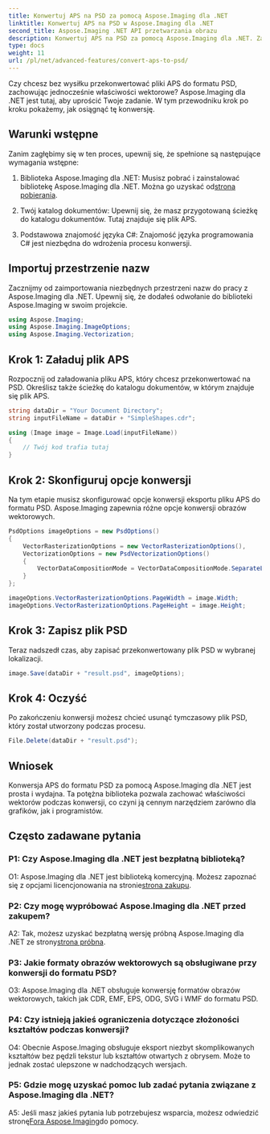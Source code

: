 ```yaml
---
title: Konwertuj APS na PSD za pomocą Aspose.Imaging dla .NET
linktitle: Konwertuj APS na PSD w Aspose.Imaging dla .NET
second_title: Aspose.Imaging .NET API przetwarzania obrazu
description: Konwertuj APS na PSD za pomocą Aspose.Imaging dla .NET. Zachowaj właściwości wektora podczas konwersji.
type: docs
weight: 11
url: /pl/net/advanced-features/convert-aps-to-psd/
---
```

Czy chcesz bez wysiłku przekonwertować pliki APS do formatu PSD, zachowując jednocześnie właściwości wektorowe? Aspose.Imaging dla .NET jest tutaj, aby uprościć Twoje zadanie. W tym przewodniku krok po kroku pokażemy, jak osiągnąć tę konwersję. 

## Warunki wstępne

Zanim zagłębimy się w ten proces, upewnij się, że spełnione są następujące wymagania wstępne:

1.  Biblioteka Aspose.Imaging dla .NET: Musisz pobrać i zainstalować bibliotekę Aspose.Imaging dla .NET. Można go uzyskać od[strona pobierania](https://releases.aspose.com/imaging/net/).

2. Twój katalog dokumentów: Upewnij się, że masz przygotowaną ścieżkę do katalogu dokumentów. Tutaj znajduje się plik APS.

3. Podstawowa znajomość języka C#: Znajomość języka programowania C# jest niezbędna do wdrożenia procesu konwersji.

## Importuj przestrzenie nazw

Zacznijmy od zaimportowania niezbędnych przestrzeni nazw do pracy z Aspose.Imaging dla .NET. Upewnij się, że dodałeś odwołanie do biblioteki Aspose.Imaging w swoim projekcie.

```csharp
using Aspose.Imaging;
using Aspose.Imaging.ImageOptions;
using Aspose.Imaging.Vectorization;
```

## Krok 1: Załaduj plik APS

Rozpocznij od załadowania pliku APS, który chcesz przekonwertować na PSD. Określisz także ścieżkę do katalogu dokumentów, w którym znajduje się plik APS.

```csharp
string dataDir = "Your Document Directory";
string inputFileName = dataDir + "SimpleShapes.cdr";

using (Image image = Image.Load(inputFileName))
{
    // Twój kod trafia tutaj
}
```

## Krok 2: Skonfiguruj opcje konwersji

Na tym etapie musisz skonfigurować opcje konwersji eksportu pliku APS do formatu PSD. Aspose.Imaging zapewnia różne opcje konwersji obrazów wektorowych.

```csharp
PsdOptions imageOptions = new PsdOptions()
{
    VectorRasterizationOptions = new VectorRasterizationOptions(),
    VectorizationOptions = new PsdVectorizationOptions()
    {
        VectorDataCompositionMode = VectorDataCompositionMode.SeparateLayers
    }
};

imageOptions.VectorRasterizationOptions.PageWidth = image.Width;
imageOptions.VectorRasterizationOptions.PageHeight = image.Height;
```

## Krok 3: Zapisz plik PSD

Teraz nadszedł czas, aby zapisać przekonwertowany plik PSD w wybranej lokalizacji.

```csharp
image.Save(dataDir + "result.psd", imageOptions);
```

## Krok 4: Oczyść

Po zakończeniu konwersji możesz chcieć usunąć tymczasowy plik PSD, który został utworzony podczas procesu.

```csharp
File.Delete(dataDir + "result.psd");
```

## Wniosek

Konwersja APS do formatu PSD za pomocą Aspose.Imaging dla .NET jest prosta i wydajna. Ta potężna biblioteka pozwala zachować właściwości wektorów podczas konwersji, co czyni ją cennym narzędziem zarówno dla grafików, jak i programistów.

## Często zadawane pytania

### P1: Czy Aspose.Imaging dla .NET jest bezpłatną biblioteką?

 O1: Aspose.Imaging dla .NET jest biblioteką komercyjną. Możesz zapoznać się z opcjami licencjonowania na stronie[strona zakupu](https://purchase.aspose.com/buy).

### P2: Czy mogę wypróbować Aspose.Imaging dla .NET przed zakupem?

 A2: Tak, możesz uzyskać bezpłatną wersję próbną Aspose.Imaging dla .NET ze strony[strona próbna](https://releases.aspose.com/imaging/net/).

### P3: Jakie formaty obrazów wektorowych są obsługiwane przy konwersji do formatu PSD?

O3: Aspose.Imaging dla .NET obsługuje konwersję formatów obrazów wektorowych, takich jak CDR, EMF, EPS, ODG, SVG i WMF do formatu PSD.

### P4: Czy istnieją jakieś ograniczenia dotyczące złożoności kształtów podczas konwersji?

O4: Obecnie Aspose.Imaging obsługuje eksport niezbyt skomplikowanych kształtów bez pędzli tekstur lub kształtów otwartych z obrysem. Może to jednak zostać ulepszone w nadchodzących wersjach.

### P5: Gdzie mogę uzyskać pomoc lub zadać pytania związane z Aspose.Imaging dla .NET?

 A5: Jeśli masz jakieś pytania lub potrzebujesz wsparcia, możesz odwiedzić stronę[Fora Aspose.Imaging](https://forum.aspose.com/)do pomocy.
